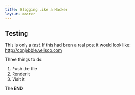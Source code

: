 ```yaml
---
title: Blogging Like a Hacker
layout: master
---
```


Testing
-------

This is only a *test*.  If this had been a real post it would look like:
http://conjobble.velisco.com

Three things to do:

1. Push the file
2. Render it
3. Visit it

The **END**
